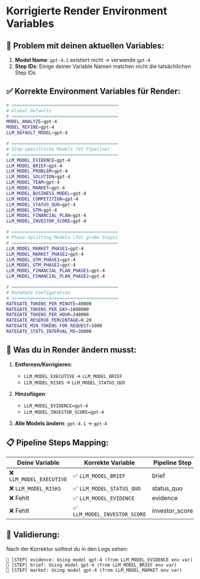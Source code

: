 # Korrigierte Render Environment Variables

## 🚨 Problem mit deinen aktuellen Variables:

1. **Model Name**: `gpt-4.1` existiert nicht → verwende `gpt-4`
2. **Step IDs**: Einige deiner Variable Namen matchen nicht die tatsächlichen Step IDs

## ✅ Korrekte Environment Variables für Render:

```bash
# ========================================
# Global Defaults
# ========================================
MODEL_ANALYZE=gpt-4
MODEL_REFINE=gpt-4
LLM_DEFAULT_MODEL=gpt-4

# ========================================
# Step-spezifische Models (V2 Pipeline)
# ========================================
LLM_MODEL_EVIDENCE=gpt-4
LLM_MODEL_BRIEF=gpt-4
LLM_MODEL_PROBLEM=gpt-4
LLM_MODEL_SOLUTION=gpt-4
LLM_MODEL_TEAM=gpt-4
LLM_MODEL_MARKET=gpt-4
LLM_MODEL_BUSINESS_MODEL=gpt-4
LLM_MODEL_COMPETITION=gpt-4
LLM_MODEL_STATUS_QUO=gpt-4
LLM_MODEL_GTM=gpt-4
LLM_MODEL_FINANCIAL_PLAN=gpt-4
LLM_MODEL_INVESTOR_SCORE=gpt-4

# ========================================
# Phase-Splitting Models (für große Steps)
# ========================================
LLM_MODEL_MARKET_PHASE1=gpt-4
LLM_MODEL_MARKET_PHASE2=gpt-4
LLM_MODEL_GTM_PHASE1=gpt-4
LLM_MODEL_GTM_PHASE2=gpt-4
LLM_MODEL_FINANCIAL_PLAN_PHASE1=gpt-4
LLM_MODEL_FINANCIAL_PLAN_PHASE2=gpt-4

# ========================================
# RateGate Configuration
# ========================================
RATEGATE_TOKENS_PER_MINUTE=40000
RATEGATE_TOKENS_PER_DAY=1000000
RATEGATE_TOKENS_PER_HOUR=240000
RATEGATE_RESERVE_PERCENTAGE=0.20
RATEGATE_MIN_TOKENS_FOR_REQUEST=1000
RATEGATE_STATS_INTERVAL_MS=30000
```

## 🔄 Was du in Render ändern musst:

1. **Entfernen/Korrigieren**:
   - `LLM_MODEL_EXECUTIVE` → `LLM_MODEL_BRIEF` 
   - `LLM_MODEL_RISKS` → `LLM_MODEL_STATUS_QUO`

2. **Hinzufügen**:
   - `LLM_MODEL_EVIDENCE=gpt-4`
   - `LLM_MODEL_INVESTOR_SCORE=gpt-4`

3. **Alle Models ändern**: `gpt-4.1` → `gpt-4`

## 📋 Pipeline Steps Mapping:

| Deine Variable | Korrekte Variable | Pipeline Step |
|----------------|-------------------|---------------|
| ❌ `LLM_MODEL_EXECUTIVE` | ✅ `LLM_MODEL_BRIEF` | brief |
| ❌ `LLM_MODEL_RISKS` | ✅ `LLM_MODEL_STATUS_QUO` | status_quo |
| ❌ Fehlt | ✅ `LLM_MODEL_EVIDENCE` | evidence |
| ❌ Fehlt | ✅ `LLM_MODEL_INVESTOR_SCORE` | investor_score |

## 🎯 Validierung:

Nach der Korrektur solltest du in den Logs sehen:
```
🤖 [STEP] evidence: Using model gpt-4 (from LLM_MODEL_EVIDENCE env var)
🤖 [STEP] brief: Using model gpt-4 (from LLM_MODEL_BRIEF env var)
🤖 [STEP] market: Using model gpt-4 (from LLM_MODEL_MARKET env var)
```
